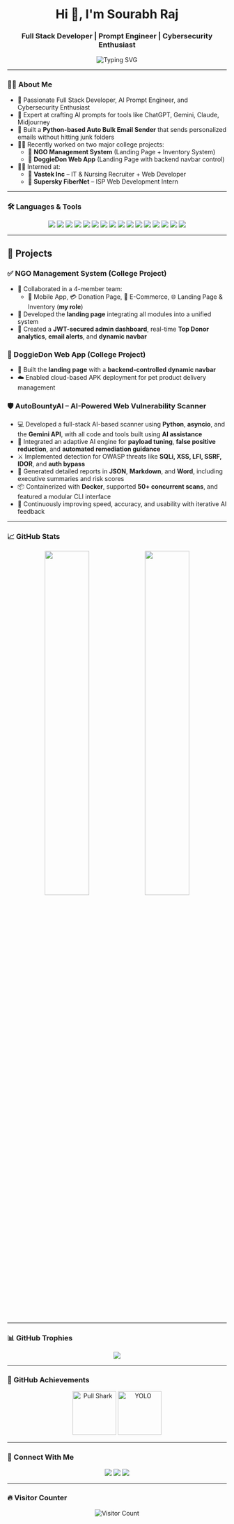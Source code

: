 <h1 align="center">Hi 👋, I'm Sourabh Raj</h1>
<h3 align="center">Full Stack Developer | Prompt Engineer | Cybersecurity Enthusiast</h3>

<p align="center">
  <img src="https://readme-typing-svg.herokuapp.com?font=Fira+Code&size=22&pause=1000&color=3B82F6&center=true&vCenter=true&width=800&lines=Full+Stack+Web+Developer;Cybersecurity+Enthusiast+%7C+AI+Prompt+Engineer;Automation+Tools+Builder+%7C+Intern+@+Vastek+%26+Supersky" alt="Typing SVG" />
</p>

---

### 👨‍💻 About Me

- 🔧 Passionate Full Stack Developer, AI Prompt Engineer, and Cybersecurity Enthusiast
- 🧠 Expert at crafting AI prompts for tools like ChatGPT, Gemini, Claude, Midjourney
- 🤖 Built a **Python-based Auto Bulk Email Sender** that sends personalized emails without hitting junk folders
- 👨‍🎓 Recently worked on two major college projects:
  - 🧾 **NGO Management System** (Landing Page + Inventory System)
  - 🐶 **DoggieDon Web App** (Landing Page with backend navbar control)
- 👨‍💼 Interned at:
  - 🏢 **Vastek Inc** – IT & Nursing Recruiter + Web Developer
  - 🏢 **Supersky FiberNet** – ISP Web Development Intern

---

### 🛠️ Languages & Tools

<p align="center">
  <a href="#"><img src="https://img.shields.io/badge/Next.js-000000?style=for-the-badge&logo=nextdotjs&logoColor=white" /></a>
  <a href="#"><img src="https://img.shields.io/badge/React-20232A?style=for-the-badge&logo=react&logoColor=61DAFB" /></a>
  <a href="#"><img src="https://img.shields.io/badge/TailwindCSS-06B6D4?style=for-the-badge&logo=tailwindcss&logoColor=white" /></a>
  <a href="#"><img src="https://img.shields.io/badge/TypeScript-3178C6?style=for-the-badge&logo=typescript&logoColor=white" /></a>
  <a href="#"><img src="https://img.shields.io/badge/Node.js-339933?style=for-the-badge&logo=nodedotjs&logoColor=white" /></a>
  <a href="#"><img src="https://img.shields.io/badge/Express.js-000000?style=for-the-badge&logo=express&logoColor=white" /></a>
  <a href="#"><img src="https://img.shields.io/badge/Python-3776AB?style=for-the-badge&logo=python&logoColor=white" /></a>
  <a href="#"><img src="https://img.shields.io/badge/C-00599C?style=for-the-badge&logo=c&logoColor=white" /></a>
  <a href="#"><img src="https://img.shields.io/badge/C++-00599C?style=for-the-badge&logo=c%2B%2B&logoColor=white" /></a>
  <a href="#"><img src="https://img.shields.io/badge/Prisma-2D3748?style=for-the-badge&logo=prisma&logoColor=white" /></a>
  <a href="#"><img src="https://img.shields.io/badge/CockroachDB-6933FF?style=for-the-badge&logo=cockroachlabs&logoColor=white" /></a>
  <a href="#"><img src="https://img.shields.io/badge/Redis-DC382D?style=for-the-badge&logo=redis&logoColor=white" /></a>
  <a href="#"><img src="https://img.shields.io/badge/GitHub-181717?style=for-the-badge&logo=github&logoColor=white" /></a>
  <a href="#"><img src="https://img.shields.io/badge/Vercel-000000?style=for-the-badge&logo=vercel&logoColor=white" /></a>
  <a href="#"><img src="https://img.shields.io/badge/Render-46E3B7?style=for-the-badge&logo=render&logoColor=white" /></a>
  <a href="#"><img src="https://img.shields.io/badge/Google%20Apps%20Script-4285F4?style=for-the-badge&logo=google&logoColor=white" /></a>
</p>


---

## 🧾 Projects

### ✅ NGO Management System (College Project)
- 👥 Collaborated in a 4-member team:  
  - 📲 Mobile App, 💳 Donation Page, 🛒 E-Commerce, 🌐 Landing Page & Inventory (**my role**)  
- 🎨 Developed the **landing page** integrating all modules into a unified system  
- 🔐 Created a **JWT-secured admin dashboard**, real-time **Top Donor analytics**, **email alerts**, and **dynamic navbar**

### 🐶 DoggieDon Web App (College Project)
- 🧩 Built the **landing page** with a **backend-controlled dynamic navbar**  
- ☁️ Enabled cloud-based APK deployment for pet product delivery management

### 🛡️ AutoBountyAI – AI-Powered Web Vulnerability Scanner
- 💻 Developed a full-stack AI-based scanner using **Python**, **asyncio**, and the **Gemini API**, with all code and tools built using **AI assistance**  
- 🧠 Integrated an adaptive AI engine for **payload tuning**, **false positive reduction**, and **automated remediation guidance**  
- ⚔️ Implemented detection for OWASP threats like **SQLi, XSS, LFI, SSRF, IDOR**, and **auth bypass**  
- 📄 Generated detailed reports in **JSON**, **Markdown**, and **Word**, including executive summaries and risk scores  
- 📦 Containerized with **Docker**, supported **50+ concurrent scans**, and featured a modular CLI interface  
- 🚧 Continuously improving speed, accuracy, and usability with iterative AI feedback

---

### 📈 GitHub Stats

<p align="center">
  <img src="https://github-readme-stats.vercel.app/api?username=raj9661&show_icons=true&theme=tokyonight&hide_border=true" width="45%" />
  <img src="https://github-readme-streak-stats.herokuapp.com/?user=raj9661&theme=tokyonight&hide_border=true" width="45%" />
</p>

---

### 📊 GitHub Trophies

<p align="center">
  <img src="https://github-profile-trophy.vercel.app/?username=raj9661&theme=radical&no-frame=true&no-bg=true&margin-w=4" />
</p>

---

### 🏅 GitHub Achievements

<p align="center">
  <img src="https://github.githubassets.com/images/modules/profile/achievements/pull-shark-default.png" alt="Pull Shark" width="100" />
  <img src="https://github.githubassets.com/images/modules/profile/achievements/yolo-default.png" alt="YOLO" width="100" />
</p>



---

### 🔗 Connect With Me

<p align="center">
  <a href="https://www.linkedin.com/in/sourabh-raj-6a47742a3/"><img src="https://img.shields.io/badge/LinkedIn-Sourabh%20Raj-0077B5?style=for-the-badge&logo=linkedin&logoColor=white" /></a>
  <a href="mailto:rajsourabh958@outlook.com"><img src="https://img.shields.io/badge/Email-Contact%20Me-EA4335?style=for-the-badge&logo=gmail&logoColor=white" /></a>
  <a href="https://doggiedon-landing.vercel.app/"><img src="https://img.shields.io/badge/Latest%20Project-Doggiedon_Welfare-0A66C2?style=for-the-badge&logo=vercel&logoColor=white" /></a>
</p>


---

### 🔥 Visitor Counter

<p align="center">
  <img src="https://komarev.com/ghpvc/?username=raj9661&style=flat-square&color=blue" alt="Visitor Count" />
</p>
